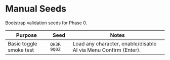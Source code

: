 # Manual Seeds

Bootstrap validation seeds for Phase 0.

| Purpose | Seed | Notes |
|---------|------|-------|
| Basic toggle smoke test | `QH3R 9Q0Z` | Load any character, enable/disable AI via Menu Confirm (Enter). |
